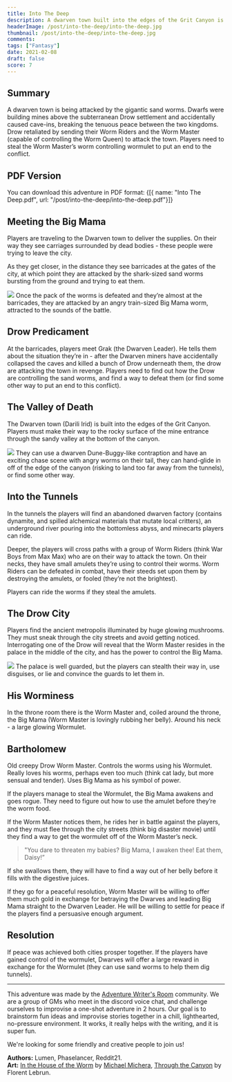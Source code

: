 ```yaml
---
title: Into The Deep
description: A dwarven town built into the edges of the Grit Canyon is being attacked by sand worms (think Dune). Players must descend into the underdark, infiltrate the ancient Drow Metropolis, and defeat the Worm Master who uses his magic Wormulet to control the gigantic Worm Queen.
headerImage: /post/into-the-deep/into-the-deep.jpg
thumbnail: /post/into-the-deep/into-the-deep.jpg
comments: 
tags: ["Fantasy"]
date: 2021-02-08
draft: false
score: 7
---
```


## Summary
A dwarven town is being attacked by the gigantic sand worms. Dwarfs were building mines above the subterranean Drow settlement and accidentally caused cave-ins, breaking the tenuous peace between the two kingdoms. Drow retaliated by sending their Worm Riders and the Worm Master (capable of controlling the Worm Queen) to attack the town. Players need to steal the Worm Master’s worm controlling wormulet to put an end to the conflict.

## PDF Version
You can download this adventure in PDF format:
<Downloads>
{[{ name: "Into The Deep.pdf", url: "/post/into-the-deep/into-the-deep.pdf"}]}
</Downloads>

## Meeting the Big Mama
Players are traveling to the Dwarven town to deliver the supplies. On their way they see carriages surrounded by dead bodies - these people were trying to leave the city.

As they get closer, in the distance they see barricades at the gates of the city, at which point they are attacked by the shark-sized sand worms bursting from the ground and trying to eat them.

![](/post/into-the-deep/big-mama.jpg)
Once the pack of the worms is defeated and they’re almost at the barricades, they are attacked by an angry train-sized Big Mama worm, attracted to the sounds of the battle. 

## Drow Predicament

At the barricades, players meet Grak (the Dwarven Leader). He tells them about the situation they’re in - after the Dwarven miners have accidentally collapsed the caves and killed a bunch of Drow underneath them, the drow are attacking the town in revenge. Players need to find out how the Drow are controlling the sand worms, and find a way to defeat them (or find some other way to put an end to this conflict).

## The Valley of Death

The Dwarven town (Darili Irid) is built into the edges of the Grit Canyon. Players must make their way to the rocky surface of the mine entrance through the sandy valley at the bottom of the canyon.

![](/post/into-the-deep/canyon.jpg)
They can use a dwarven Dune-Buggy-like contraption and have an exciting chase scene with angry worms on their tail, they can hand-glide in off of the edge of the canyon (risking to land too far away from the tunnels), or find some other way.

## Into the Tunnels
In the tunnels the players will find an abandoned dwarven factory (contains dynamite, and spilled alchemical materials that mutate local critters), an underground river pouring into the bottomless abyss, and minecarts players can ride.

Deeper, the players will cross paths with a group of Worm Riders (think War Boys from Max Max) who are on their way to attack the town. On their necks, they have small amulets they’re using to control their worms. Worm Riders can be defeated in combat, have their steeds set upon them by destroying the amulets, or fooled (they’re not the brightest).

Players can ride the worms if they steal the amulets.

## The Drow City
Players find the ancient metropolis illuminated by huge glowing mushrooms. They must sneak through the city streets and avoid getting noticed. Interrogating one of the Drow will reveal that the Worm Master resides in the palace in the middle of the city, and has the power to control the Big Mama.

![](/post/into-the-deep/into-the-deep.jpg)
The palace is well guarded, but the players can stealth their way in, use disguises, or lie and convince the guards to let them in.

## His Worminess
In the throne room there is the Worm Master and, coiled around the throne, the Big Mama (Worm Master is lovingly rubbing her belly). Around his neck - a large glowing Wormulet.

<CharacterBox>

## Bartholomew
Old creepy Drow Worm Master. Controls the worms using his Wormulet. Really loves his worms, perhaps even too much (think cat lady, but more sensual and tender). Uses Big Mama as his symbol of power.

</CharacterBox>

If the players manage to steal the Wormulet, the Big Mama awakens and goes rogue. They need to figure out how to use the amulet before they’re the worm food.

If the Worm Master notices them, he rides her in battle against the players, and they must flee through the city streets (think big disaster movie) until they find a way to get the wormulet off of the Worm Master’s neck.

> "You dare to threaten my babies? Big Mama, I awaken thee! Eat them, Daisy!”

If she swallows them, they will have to find a way out of her belly before it fills with the digestive juices.

If they go for a peaceful resolution, Worm Master will be willing to offer them much gold in exchange for betraying the Dwarves and leading Big Mama straight to the Dwarven Leader. He will be willing to settle for peace if the players find a persuasive enough argument.

## Resolution
If peace was achieved both cities prosper together. If the players have gained control of the wormulet, Dwarves will offer a large reward in exchange for the Wormulet (they can use sand worms to help them dig tunnels).

---

This adventure was made by the [Adventure Writer's Room](https://rpgadventures.io/writers-room) community. We are a group of GMs who meet in the discord voice chat, and challenge ourselves to improvise a one-shot adventure in 2 hours. Our goal is to brainstorm fun ideas and improvise stories together in a chill, lighthearted, no-pressure environment. It works, it really helps with the writing, and it is super fun.

We're looking for some friendly and creative people to join us!

**Authors:** Lumen, Phaselancer, Reddit21.  
**Art:** [In the House of the Worm](https://www.artstation.com/artwork/ybWXrK) by [Michael Michera](https://www.artstation.com/michera), [Through the Canyon](https://www.artstation.com/artwork/rRbQbG) by Florent Lebrun.